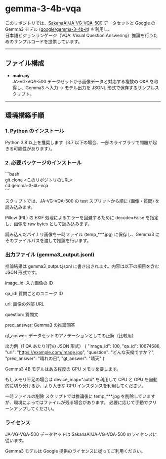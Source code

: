 # gemma-3-4b-vqa

このリポジトリでは、[SakanaAI/JA-VG-VQA-500](https://huggingface.co/datasets/SakanaAI/JA-VG-VQA-500) データセットと Google の Gemma3 モデル ([google/gemma-3-4b-it](https://huggingface.co/google/gemma-3-4b-it)) を利用し、  
日本語ビジョンランゲージ（VQA: Visual Question Answering）推論を行うためのサンプルコードを提供しています。

---

## ファイル構成

- **main.py**  
  JA-VG-VQA-500 データセットから画像データと対応する複数の Q&A を取得し、Gemma3 へ入力 → モデル出力を JSONL 形式で保存するサンプルスクリプト。

---

## 環境構築手順

### 1. Python のインストール
Python 3.8 以上を推奨します（3.7 以下の場合、一部のライブラリで問題が起きる可能性があります）。

### 2. 必要パッケージのインストール
\```bash  
git clone <このリポジトリのURL>  
cd gemma-3-4b-vqa  
\```



スクリプトでは、JA-VG-VQA-500 の test スプリットから順に (画像・質問) を読み込みます。

Pillow (PIL) の EXIF 処理によるエラーを回避するために decode=False を指定し、画像を raw bytes として読み込みます。

読み込んだバイナリ画像を一時ファイル (temp_***.jpg) に保存し、Gemma3 にそのファイルパスを渡して推論を行います。




### 出力ファイル (gemma3_output.jsonl)
推論結果は gemma3_output.jsonl に書き出されます。内容は以下の項目を含む JSON 形式です。

image_id: 入力画像の ID

qa_id: 質問ごとのユニーク ID

url: 画像の外部 URL

question: 質問文

pred_answer: Gemma3 の推論回答

gt_answer: データセットのアノテーションとしての正解（比較用）

出力例（1 QA あたり1行の JSON 形式）
{
  "image_id": 100,
  "qa_id": 10674688,
  "url": "https://example.com/image.jpg",
  "question": "どんな天候ですか？",
  "pred_answer": "晴れの日",
  "gt_answer": "晴天"
}


Gemma3 4B モデルはある程度の GPU メモリを要します。

もしメモリ不足の場合は device_map="auto" を利用して CPU と GPU を自動的に切り分けるか、より大きな GPU インスタンスを利用してください。

一時ファイルの削除
スクリプトでは推論後に temp_***.jpg を削除していますが、環境によってはファイルが残る場合があります。
必要に応じて手動でクリーンアップしてください。

### ライセンス
JA-VG-VQA-500 データセットは SakanaAI/JA-VG-VQA-500 のライセンスに従います。

Gemma3 モデルは Google 提供のライセンスに従ってご利用ください。
